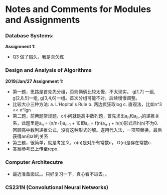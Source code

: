 # Notes and Comments for Modules and Assignments

### Database Systems: 
**Assignment 1:** 
- Q3 做了贼久，我是真欠练

### Design and Analysis of Algorithms
**2019/Jan/27 Assignment 1:**
- 第一题，思路是首先先分组，否则俩俩比较太慢，不太现实。 g[1,7] 一组, g[2,8,5]一组, g[3,4,6]一组。首次分组可能不对，后续慢慢调整。
- 比较大小三种方法: a. L'Hopital's Rule b. 两边疯狂取log c. 直观法，比如n^3 << n^lgn
- 第二题，前两题常规题，c小问就是高中数列题，首先求出a<sub>n</sub>和a<sub>n-1</sub>的递推关系，此题里是a<sub>n</sub> = (n/n-1)a<sub>n-1</sub> + 10即a<sub>n</sub> = f(n)a<sub>n-1</sub> + h(n)形式且h(n)不为0. 回顾高中数列递推公式，没有这种形式的解。遂用代入法，一项项替换，最后获得an和a1的关系
- 第三题，很简单，就是考定义，o(n)是对所有常数c， O(n)是存在常数c.
- 答案参考已上传至repo.

### Computer Architecutre
- 最近准备面试。。只好复习一下，真心看不进去。。


### CS231N (Convolutional Neural Networks)
